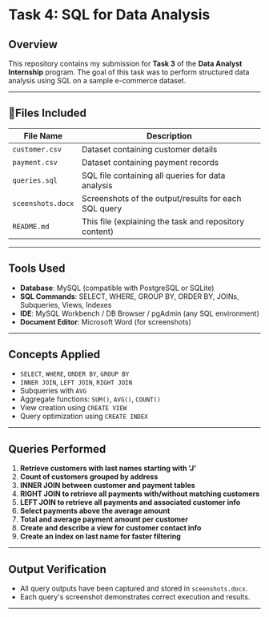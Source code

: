 
# Task 4: SQL for Data Analysis

##  Overview

This repository contains my submission for **Task 3** of the **Data Analyst Internship** program. The goal of this task was to perform structured data analysis using SQL on a sample e-commerce dataset.

---

## 📁Files Included

| File Name         | Description                                                   |
|------------------|---------------------------------------------------------------|
| `customer.csv`    | Dataset containing customer details                          |
| `payment.csv`     | Dataset containing payment records                           |
| `queries.sql`     | SQL file containing all queries for data analysis            |
| `sceenshots.docx` | Screenshots of the output/results for each SQL query         |
| `README.md`       | This file (explaining the task and repository content)       |

---

##  Tools Used

- **Database**: MySQL (compatible with PostgreSQL or SQLite)
- **SQL Commands**: SELECT, WHERE, GROUP BY, ORDER BY, JOINs, Subqueries, Views, Indexes
- **IDE**: MySQL Workbench / DB Browser / pgAdmin (any SQL environment)
- **Document Editor**: Microsoft Word (for screenshots)

---

## Concepts Applied

- `SELECT`, `WHERE`, `ORDER BY`, `GROUP BY`
- `INNER JOIN`, `LEFT JOIN`, `RIGHT JOIN`
- Subqueries with `AVG`
- Aggregate functions: `SUM()`, `AVG()`, `COUNT()`
- View creation using `CREATE VIEW`
- Query optimization using `CREATE INDEX`

---

## Queries Performed

1. **Retrieve customers with last names starting with 'J'**
2. **Count of customers grouped by address**
3. **INNER JOIN between customer and payment tables**
4. **RIGHT JOIN to retrieve all payments with/without matching customers**
5. **LEFT JOIN to retrieve all payments and associated customer info**
6. **Select payments above the average amount**
7. **Total and average payment amount per customer**
8. **Create and describe a view for customer contact info**
9. **Create an index on last name for faster filtering**

---

##  Output Verification

- All query outputs have been captured and stored in `sceenshots.docx`.
- Each query's screenshot demonstrates correct execution and results.

---

